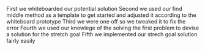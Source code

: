 ﻿First we whiteboarded our potential solution
Second we used our find middle method as a template to get started and adjusted it according to the whiteboard prototype
Third we were one off so we tweaked it to fix the error
Fourth we used our knowlege of the solving the first problem to devise a solution for the stretch goal
Fifth we implemented our strech goal solution fairly easily